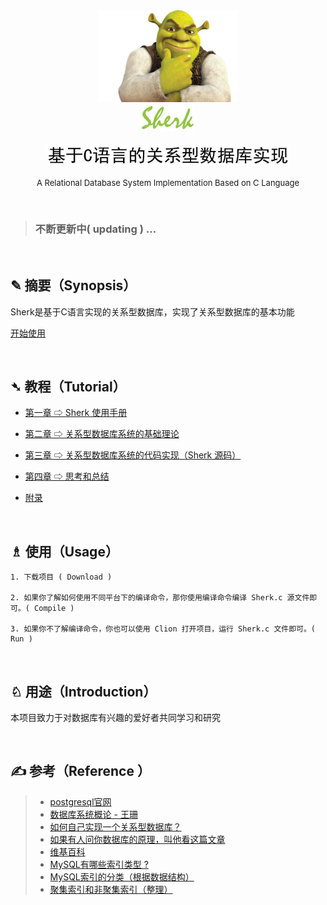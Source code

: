 
<div align="center">

<img width="220px" src="https://github.com/Lvsi-China/Sherk/raw/master/extra/image/logo/sherk.jpeg">

<br/>

<img width="90px" src="https://github.com/Lvsi-China/Sherk/raw/master/extra/image/logo/1.jpg">

</div>

<br/>

<div align="center">
<img height="37px" src="https://github.com/Lvsi-China/Sherk/raw/master/extra/image/logo/2.jpg">
<p><font size=2>A Relational Database System Implementation Based on C Language</font></p>
</div>

<br>

> ### 不断更新中( updating ) ...

<br>

## ✎ 摘要（Synopsis）
Sherk是基于C语言实现的关系型数据库，实现了关系型数据库的基本功能


[开始使用](#article-usage)

<br>

## ➴ 教程（Tutorial）

- [第一章 ⇨ Sherk 使用手册](https://github.com/Lvsi-China/Sherk/blob/master/docs/README.chapter1.md)

- [第二章 ⇨ 关系型数据库系统的基础理论](https://github.com/Lvsi-China/Sherk/blob/master/docs/README.chapter2.md)

- [第三章 ⇨ 关系型数据库系统的代码实现（Sherk 源码）](https://github.com/Lvsi-China/Sherk/blob/master/docs/README.chapter3.md)

- [第四章 ⇨ 思考和总结](https://github.com/Lvsi-China/Sherk/blob/master/docs/README.chapter4.md)

- [附录](https://github.com/Lvsi-China/Sherk/blob/master/docs/README.appendix.md)


<br/>

## <span id="article-usage">♗ 使用（Usage）</span>
    1. 下载项目 ( Download )

    2. 如果你了解如何使用不同平台下的编译命令，那你使用编译命令编译 Sherk.c 源文件即可。( Compile )

    3. 如果你不了解编译命令，你也可以使用 Clion 打开项目，运行 Sherk.c 文件即可。( Run )

<br>


## ♘ 用途（Introduction）
本项目致力于对数据库有兴趣的爱好者共同学习和研究

<br>

## ✍ 参考（Reference ）
> * [postgresql官网](https://www.postgresql.org/)<br/>
> * [数据库系统概论 - 王珊](https://www.baidu.com/s?ie=UTF-8&wd=数据库系统概论-王珊) <br/>
> * [如何自己实现一个关系型数据库？]() <br/>
> * [如果有人问你数据库的原理，叫他看这篇文章](http://blog.jobbole.com/100349/)
> * [维基百科](https://www.wikipedia.org/)
> * [MySQL有哪些索引类型 ?](https://segmentfault.com/q/1010000003832312)
> * [MySQL索引的分类（根据数据结构）](https://my.oschina.net/xinxingegeya/blog/308383)
> * [聚集索引和非聚集索引（整理）](http://www.cnblogs.com/aspnethot/articles/1504082.html)